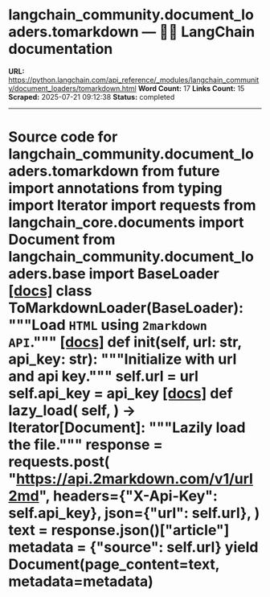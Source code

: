 # langchain_community.document_loaders.tomarkdown — 🦜🔗 LangChain  documentation

**URL:** https://python.langchain.com/api_reference/_modules/langchain_community/document_loaders/tomarkdown.html
**Word Count:** 17
**Links Count:** 15
**Scraped:** 2025-07-21 09:12:38
**Status:** completed

---

# Source code for langchain\_community.document\_loaders.tomarkdown               from __future__ import annotations          from typing import Iterator          import requests     from langchain_core.documents import Document          from langchain_community.document_loaders.base import BaseLoader                              [[docs]](https://python.langchain.com/api_reference/community/document_loaders/langchain_community.document_loaders.tomarkdown.ToMarkdownLoader.html#langchain_community.document_loaders.tomarkdown.ToMarkdownLoader)     class ToMarkdownLoader(BaseLoader):         """Load `HTML` using `2markdown API`."""                         [[docs]](https://python.langchain.com/api_reference/community/document_loaders/langchain_community.document_loaders.tomarkdown.ToMarkdownLoader.html#langchain_community.document_loaders.tomarkdown.ToMarkdownLoader.__init__)         def __init__(self, url: str, api_key: str):             """Initialize with url and api key."""             self.url = url             self.api_key = api_key                                        [[docs]](https://python.langchain.com/api_reference/community/document_loaders/langchain_community.document_loaders.tomarkdown.ToMarkdownLoader.html#langchain_community.document_loaders.tomarkdown.ToMarkdownLoader.lazy_load)         def lazy_load(             self,         ) -> Iterator[Document]:             """Lazily load the file."""             response = requests.post(                 "https://api.2markdown.com/v1/url2md",                 headers={"X-Api-Key": self.api_key},                 json={"url": self.url},             )             text = response.json()["article"]             metadata = {"source": self.url}             yield Document(page_content=text, metadata=metadata)